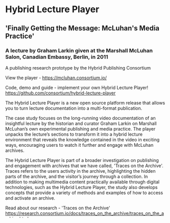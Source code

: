 # Hybrid Lecture Player

## 'Finally Getting the Message: McLuhan's Media Practice'

### A lecture by Graham Larkin given at the Marshall McLuhan Salon, Canadian Embassy, Berlin, in 2011

A publishing research prototype by the Hybrid Publishing Consortium

View the player - https://mcluhan.consortium.io/

Code, demo and guide - implement your own Hybrid Lecture Player!
https://github.com/consortium/hybrid-lecture-player

The Hybrid Lecture Player is a new open source platform release that allows you to turn lecture documentation into a multi-format publication.

The case study focuses on the long-running video documentation of an insightful lecture by the historian and curator Graham Larkin on Marshall McLuhan’s own experimental publishing and media practice. The player unpacks the lecture’s sections to transform it into a hybrid lecture environment that reveals the knowledge contained in the video in exciting ways, encouraging users to watch it further and engage with McLuhan archives.

The Hybrid Lecture Player is part of a broader investigation on publishing and engagement with archives that we have called, 'Traces on the Archive'. Traces refers to the users activity in the archive, highlighting the hidden parts of the archive, and the visitor’s journey through a collection. In addition to making multimedia content practically available through digital technologies, such as the Hybrid Lecture Player, the study also develops concepts that provide a variety of methods and examples of how to access and activate an archive.

Read about our research - 'Traces on the Archive'
https://research.consortium.io/docs/traces_on_the_archive/traces_on_the_archive.html

Feedback and bug reporting appreciated as this is the first release of the prototype with an exciting roadmap ahead. 
https://github.com/consortium/hybrid-lecture-player-mcluhan/issues

## Roadmap

https://research.consortium.io/docs/traces_on_the_archive/traces_on_the_archive.html#next

1.  Hybrid Lecture Player Demo Release - the initial demo is to act as a testing prototype for reflection and further design to work on: interfaces, how to augment media and technical implementations for mobile; web; tablet; and print publishing.
2.  Hybrid Lecture Player - Open Source Release - the Open Source release allows testing of two parts of the framework: a) How to design the framework as a minimal setup for someone to add shorter video work, and b) To gauge the feasibility for an editor to create their own publication, which involves editing the time code files to sync text, video and external links.
3.  Multi-format Publishing - there are two main goals. To release the Hybrid Lecture Player as a software framework and as a module of the larger A-machine publishing ecosystem. Produce prototype research publication for the development of processes, methods and case studies. There will be an emphasis on the Hybrid Publishing Consortium’s model of interoperability, standards, design methods and working with existing Open Source expert projects.
4.  McLuminations 2011 - an accompanying publication by Steffi Winkler and Baruch Gottlieb covering the 2011 McLuminations series. This demo publication would focus on the eBook format and the Transpect multi-format publishing software workflow.
5.  Archive Digitization - full archive collection management and compatibility with the A-machine structured data multi-format publishing framework. This includes examples such as: Heidelberg Research Architecture tools, including Tamboti, Pandora and Scanning; and Data Futures’ Freizo software for asset management. All of the above in accordance with VRA/MODS US Library of Congress metadata compliant standards and using controlled vocabularies.
6.  Collaborative Publishing Layers - Traces on the Archive publishing tool kit combines two closely related models of publishing Archive Architectures and the Dynabook. Some practical examples of publishing functionality are: A. Social media bookmarking, B. Playlists, C. Authoring new content, D. The scholar's note book and archive tracer. This also envisages case studies of ‘publishing from the archive’ in the Open Education Resources (OER) sector.

## Copyright

### Media

Lecture courtesy of Graham Larkin. Slides, where applicable, courtesy Graham Larkin and the Estates of Marshall and Corinne McLuhan from archives held at the Libraries and Archives Canada.  
All video, text and images remains the copyright of the respective copyright holders. The talk text is copyright Graham Larkin and licenced as Creative Commons Attribution-ShareAlike 3.0 Germany (CC BY-SA 3.0 DE)    http://creativecommons.org/licenses/by-sa/3.0/de/deed.en

### Software

Video Text Sync © AVCO software is licenced as GNU Affero General Public License http://www.gnu.org/licenses/agpl-3.0.txtHybrid 
Lecture Player software is licenced as GNU Affero General Public Licensehttp://www.gnu.org/licenses/agpl-3.0.txt  
Design Creative Commons Attribution-ShareAlike 3.0 Germany (CC BY-SA 3.0 DE) http://creativecommons.org/licenses/by-sa/3.0/de/deed.en   
All software dependencies are copyright to their respective owners. All fonts are copyright to their respective owners.

## Acknowledgements

Thanks to our collaboration partner on the project the Marshall McLuhan Salon, Canadian Embassy, Berlin, which holds the largest Marshall McLuhan archive in Europe. The Graham Larkin lecture (2011) was supported, filmed and is used here courtesy of the Marshall McLuhan Salon.

http://www.mcluhan-salon.de/

### About the Hybrid Publishing Consortium

This Case Study is a project by the Hybrid Publishing Consortium (HPC), a research project with a mission to support the development of open source software for public infrastructures in publishing. HPC pursues a model of digital interoperability, frameworks as opposed to platforms, that combines ISO standards with experimental approaches to dynamic publishing, using existing Open Source expert projects.  
HPC develops concepts for new forms of access to information, and specializes within their research in Museums, Libraries and Archives publishing.  

Funded by the EU major project Innovation Incubator Lüneburg.  
Hybrid Publishng Consortium develops open source software infrastructures for publishing and is part of the Hybrid Publishing Lab at the Centre for Digital Cultures, Leuphana University, Lüneburg, Germany and is funded by the European Union and the German federal State of Lower Saxony.

### Technology

Hybrid Lecture Player – The Hybrid Lecture Player is a platform that allows you to turn your lecture documentation into a multi-format publication. Produced by the Hybrid Publishing Consortium and AVCO Ltd.  
Amara.org (Universal Subtitles) – open source subtitle editor by Participatory Culture Foundation

### Credits

Simon Worthington - concept, project lead   
Christina Kral - concept, project manager   
Graham Larkin - lecturer, slides, network in Canada, exchange   
Daniel Jackson, AVCO Ltd - Hybrid Lecture Player developer   
Loraine Furter - interface design   
Johannes Amorosa - Sysadmin   
Annika Gieselmann - transcription draft   
Peter Carty - transcription copy editor   
Baruch Gottlieb - associate editor   
Stephen Kovats - instigator   
Thank you to Baruch Gottlieb for proposing this lecture to use for this case study.   
Special thanks to Andrea Boegner and the Marshall McLuhan Salon at the Canadian Embassy in Berlin for providing space, thought and materials in order to see this case study come into existence.
